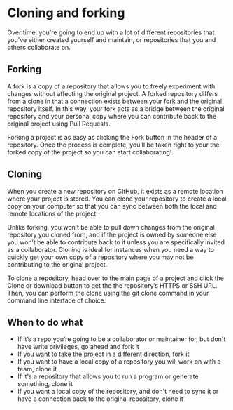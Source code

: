 # Cloning and forking

Over time, you're going to end up with a lot of different repositories that you've either created yourself and maintain, or repositories that you and others collaborate on.

## Forking

A fork is a copy of a repository that allows you to freely experiment with changes without affecting the original project. A forked repository differs from a clone in that a connection exists between your fork and the original repository itself. In this way, your fork acts as a bridge between the original repository and your personal copy where you can contribute back to the original project using Pull Requests.

Forking a project is as easy as clicking the  Fork  button in the header of a repository. Once the process is complete, you’ll be taken right to your the forked copy of the project so you can start collaborating!

## Cloning

When you create a new repository on GitHub, it exists as a remote location where your project is stored. You can clone your repository to create a local copy on your computer so that you can sync between both the local and remote locations of the project.

Unlike forking, you won’t be able to pull down changes from the original repository you cloned from, and if the project is owned by someone else you won’t be able to contribute back to it unless you are specifically invited as a collaborator. Cloning is ideal for instances when you need a way to quickly get your own copy of a repository where you may not be contributing to the original project.

To clone a repository, head over to the main page of a project and click the Clone or download button to get the the repository’s HTTPS or SSH URL. Then, you can perform the clone using the git clone command in your command line interface of choice.

## When to do what

- If it’s a repo you’re going to be a collaborator or maintainer for, but don't have write privileges, go ahead and fork it
- If you want to take the project in a different direction, fork it
- If you want to have a local copy of a repository you will work on with a team, clone it
- If it's a repository that allows you to run a program or generate something, clone it
- If you want a local copy of the repository, and don't need to sync it or have a connection back to the original repository, clone it
